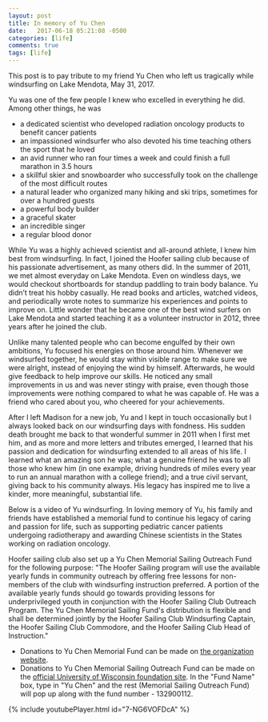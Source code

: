 ```yaml
---
layout: post
title: In memory of Yu Chen
date:   2017-06-18 05:21:08 -0500
categories: [life]
comments: true
tags: [life]
---
```

This post is to pay tribute to my friend Yu Chen who left us tragically while windsurfing on Lake Mendota, May 31, 2017.

Yu was one of the few people I knew who excelled in everything he did. Among other things, he was 

* a dedicated scientist who developed radiation oncology products to benefit cancer patients 
* an impassioned windsurfer who also devoted his time teaching others the sport that he loved 
* an avid runner who ran four times a week and could finish a full marathon in 3.5 hours
* a skillful skier and snowboarder who successfully took on the challenge of the most difficult routes
* a natural leader who organized many hiking and ski trips, sometimes for over a hundred guests
* a powerful body builder 
* a graceful skater
* an incredible singer 
* a regular blood donor

While Yu was a highly achieved scientist and all-around athlete, I knew him best from windsurfing.
In fact, I joined the Hoofer sailing club because of his passionate advertisement, as many others did.
In the summer of 2011, we met almost everyday on Lake Mendota. Even on windless days, we would checkout shortboards for standup paddling to train body balance.
Yu didn’t treat his hobby casually.
He read books and articles, watched videos, and periodically wrote notes to summarize his experiences and points to improve on.
Little wonder that he became one of the best wind surfers on Lake Mendota and started teaching it as a volunteer instructor in 2012, three years after he joined the club.

Unlike many talented people who can become engulfed by their own ambitions, Yu focused his energies on those around him.
Whenever we windsurfed together, he would stay within visible range 
to make sure we were alright, instead of enjoying the wind by himself.
Afterwards, he would give feedback to help improve our skills.
He noticed any small improvements in us and was never stingy with praise, even though those improvements were nothing compared to what he was capable of.
He was a friend who cared about you, who cheered for your achievements.

After I left Madison for a new job, Yu and I kept in touch occasionally but I always looked back on our windsurfing days with fondness. His sudden death brought me back to that wonderful summer in 2011 when I first met him, and as more and more letters and tributes emerged, I learned that his passion and dedication for windsurfing extended to all areas of his life. I learned what an amazing son he was; what a genuine friend he was to all those who knew him (in one example, driving hundreds of miles every year to run an annual marathon with a college friend); and a true civil servant, giving back to his community always. His legacy has inspired me to live a kinder, more meaningful, substantial life.

Below is a video of Yu windsurfing.
In loving memory of Yu, his family and friends have established a memorial fund to continue his legacy of caring and passion for life,
such as supporting pediatric cancer patients undergoing radiotherapy and awarding Chinese scientists in the States working on radiation oncology.

Hoofer sailing club also set up a Yu Chen Memorial Sailing Outreach Fund for the following purpose: "The Hoofer Sailing program will use the available yearly funds in community outreach by offering free lessons for non-members of the club with windsurfing instruction preferred. A portion of the available yearly funds should go towards providing lessons for underprivileged youth in conjunction with the Hoofer Sailing Club Outreach Program. The Yu Chen Memorial Sailing Fund's distribution is flexible and shall be determined jointly by the Hoofer Sailing Club Windsurfing Captain, the Hoofer Sailing Club Commodore, and the Hoofer Sailing Club Head of Instruction."

* Donations to Yu Chen Memorial Fund can be made on [the organization website](http://yuchenmemorial.org/).
* Donations to Yu Chen Memorial Sailing Outreach Fund can be made on the [official University of Wisconsin foundation site](https://secure.supportuw.org/give/). In the "Fund Name" box, type in "Yu Chen" and the rest (Memorial Sailing Outreach Fund) will pop up along with the fund number - 132900112.

{% include youtubePlayer.html id="7-NG6VOFDcA" %}


